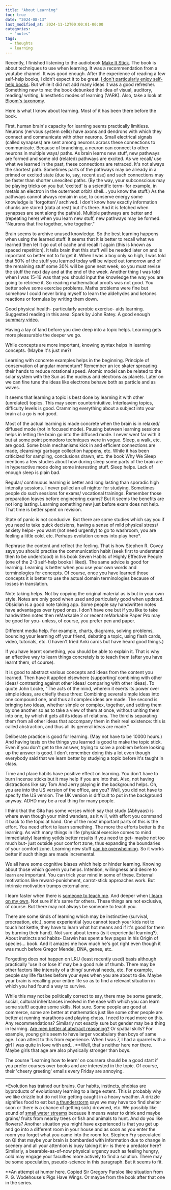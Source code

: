 ```yaml
---
title: "About Learning"
toc: true
date: "2024-08-13"
last_modified_at: 2024-11-12T00:00:01-00:00
categories: 
  - "notes"
tags: 
  - thoughts
  - learning
---
```

Recently, I finished listening to the audiobook [Make It Stick](https://www.makeitstick.com/about-the-book). The book is about techniques to use when learning. It was a recommendation from a youtube channel. It was good enough. After the experience of reading a few self-help books, I didn't expect it to be great. [I don't particularly enjoy self-help books](https://youtu.be/S01UOXi2wQ0?t=41). But while it did not add many ideas it was a good refresher. Something new to me: the book debunked the idea of visual, auditory, reading/ writing, kinesthetic modes of learning (VARK). Also, take a look at [Bloom's taxonomy](https://en.wikipedia.org/wiki/Bloom%27s_taxonomy).

Here is what I know about learning. Most of it has been there before the book.

First, human brain's capacity for learning seems practically limitless. Neurons (nervous system cells) have axons and dendrons with which they connect and communicate with other neurons. Small electrical signals (called synapses) are sent among neurons across these connections to communicate. Because of branching, a neuron can connect to other neurons in multiple ways/ paths. As brain learns new stuff, new pathways are formed and some old (related) pathways are excited. As we recall/ use what we learned in the past, these connections are retraced. It's not always the shortest path. Sometimes parts of the pathways may be already in a primed or excited state (due to, say, recent use) and such connections may be faster than shorter unexcited paths. (By the way, your subconscious may be playing tricks on you but 'excited' is a scientific term- for example, in metals an electron in the outermost orbit/ shell... you know the stuff.) As the pathways cannot always remain in use, to conserve energy some knowledge is 'forgotten'/ archived. I don't know how exactly information chunks are stored (data at rest) but it's there. And it is fetched when synapses are sent along the path(s). Multiple pathways are better and (repeating here) when you learn new stuff, new pathways may be formed. "Neurons that fire together, wire together."

Brain seems to archive unused knowledge. So the best learning happens when using the learned stuff. It seems that it is better to recall what we learned then let it go out of cache and recall it again (this is known as spaced repetition). It tells brain that this stuff will be needed later on and is important so better not to forget it. When I was a boy only so high, I was told that 50% of the stuff you learned today will be wiped out tomorrow and of the remaining stuff some 30% will be gone next week; so you must revise the stuff the next day and at the end of the week. Another thing I was told when I was 15-16 was that you should input the knowledge the way you are going to retrieve it. So reading mathematical proofs was not good. You better solve some exercise problems. Maths problems were fine but somehow I could never bring myself to learn the aldehydes and ketones reactions or formulas by writing them down.

Good physical health- particularly aerobic exercise- aids learning. Suggested reading in this area: Spark by John Ratey. A good enough [summary video](https://www.youtube.com/watch?v=oqceJv4iNv4).

Having a lay of land before you dive deep into a topic helps. Learning gets more pleasurable the deeper we go.

While concepts are more important, knowing syntax helps in learning concepts. (Maybe it's just me?) 

Learning with concrete examples helps in the beginning. Principle of conservation of angular momentum? Remember an ice skater spreading their hands to reduce rotational speed. Atomic model can be related to the solar system with the Sun as the nucleus and electrons as planets. Later on we can fine tune the ideas like electrons behave both as particle and as waves.

It seems that learning a topic is best done by learning it with other (unrelated) topics. This may seem counterintuitive. Interleaving topics, difficulty levels is good. Cramming everything about a subject into your brain at a go is not good. 

Most of the actual learning is made concrete when the brain is in relaxed/ diffused mode (not in focused mode). Pausing between learning sessions helps in letting the brain go into the diffused mode. I never went far with it but at some point pomodoro techniques were in vogue. Sleep, a walk, etc. are good. Some brain mechanisms kick in and efficient connections are made, cleansing/ garbage collection happens, etc. While it has been criticized for sampling, conclusions drawn, etc. the book Why We Sleep mentions a few studies about how during sleep some parts of the brain are in hyperactive mode doing some interesting stuff. Sleep helps. Lack of enough sleep is plain bad.

Regular/ continuous learning is better and long lasting than sporadic high intensity sessions. I never pulled an all nighter for studying. Sometimes people do such sessions for exams/ vocational trainings. Remember those preparation leaves before engineering exams? But it seems the benefits are not long lasting. Learning something new just before exam does not help. That time is better spent on revision. 

State of panic is not conducive. But there are some studies which say you if you need to take quick decisions, having a sense of mild physical stress/ anxiety helps- you want (not need urgently) to go to washroom, you are feeling a little cold, etc. Perhaps evolution comes into play here*.

Rephrase the content and reflect the feeling. That is how Stephen R. Covey says you should practise the communication habit (seek first to understand then to be understood) in his book Seven Habits of Highly Effective People (one of the 2-3 self-help books I liked). The same advice is good for learning. Learning is better when you use your own words and terminologies for concepts. Of course, once you have learned those concepts it is better to use the actual domain terminologies because of losses in translation. 

Note taking helps. Not by copying the original material as is but in your own style. Notes are only good when used and particularly good when updated. Obsidian is a good note taking app. Some people say handwritten notes have advantages over typed ones. I don't have one but if you like to take handwritten notes then reMarkable 2 or recent reMarkable Paper Pro may be good for you- unless, of course, you prefer pen and paper.

Different media help. For example, charts, diagrams, solving problems, bouncing your learning off your friend, debating a topic, using flash cards, video, tutorials, etc. (I haven't tried Anki cards but have heard good things.)

If you have learnt something, you should be able to explain it. That is why an effective way to learn things concretely is to teach them (after you have learnt them, of course).

It is good to abstract various concepts and ideas from the content you learned. Then have it applied elsewhere (supporting/ combining with other ideas/ contrasting against other ideas/ comparing with other ideas). To quote John Locke, "The acts of the mind, wherein it exerts its power over simple ideas, are chiefly these three: Combining several simple ideas into one compound one, and thus all complex ideas are made. The second is bringing two ideas, whether simple or complex, together, and setting them by one another so as to take a view of them at once, without uniting them into one, by which it gets all its ideas of relations. The third is separating them from all other ideas that accompany them in their real existence: this is called abstraction, and thus all its general ideas are made."

Deliberate practice is good for learning. (May not have to be 10000 hours.) And having tests on the things you learned is good to make the topic stick. Even if you don't get to the answer, trying to solve a problem before looking up the answer is good. I don't remember doing this a lot even though everybody said that we learn better by studying a topic before it's taught in class.

Time and place habits have positive effect on learning. You don't have to burn incense sticks but it may help if you are into that. Also, not having distractions like say Tom And Jerry playing in the background helps. Oh, you are into the US version of the office, are you? Well, you did not have to specify the US version. The UK version is difficult to put in the background anyway. ADHD may be a real thing for many people.

I think that the Gita has some verses which say that study (Abhyaas) is where even though your mind wanders, as it will, with effort you command it back to the topic at hand. One of the most important parts of this is the effort. You need effort to learn something. The more the efforts better is the learning. As with many things in life (physical exercise comes to mind immediately) learning yeilds better results if you need to get- maybe not too much but- just outside your comfort zone, thus expanding the boundaries of your comfort zone. Learning new stuff [can be overwhelming](https://www.gocomics.com/calvinandhobbes/1990/06/05). So it works better if such things are made incremental.

We all have some cognitive biases which help or hinder learning. Knowing about those which govern you helps. Intention, willingness and desire to learn are important. You can trick your mind in some of these. External motivations like reward-punishment, carrot-stick approaches work. But intrinsic motivation trumps external one.

I learn faster when there is [someone to teach me](https://www.gocomics.com/calvinandhobbes/1989/07/30). And deeper when [I learn on my own](https://www.gocomics.com/calvinandhobbes/1989/08/04). Not sure if it's same for others. These things are not exclusive, of course. But there may not always be someone to teach you.

There are some kinds of learning which may be instinctive (survival, procreation, etc.), some experiential (you cannot teach your kids not to touch hot kettle, they have to learn what hot means and if it's good for them by burning their hand). Not sure about terms (is it experiential learning?). About instincts and habits- Darwin has spent a few pages in his Origin of species... book. And it amazes me how much he's got right even though it was much before Gregor Mendel, DNA, genes, etc.

Forgetting does not happen on LRU (least recently used) basis although practically 'use it or lose it' may be a good rule of thumb. There may be other factors like intensity of a thing/ survival needs, etc. For example, people say life flashes before your eyes when you are about to die. Maybe your brain is recalling your entire life so as to find a relevant situation in which you had found a way to survive.

While this may not be politically correct to say, there may be some genetic, social, cultural inheritances involved in the ease with which you can learn some stuff/ acquire some skills. Not sure. Some people are good at commerce, some are better at mathematics just like some other people are better at running marathons and playing chess. I need to read more on this. Any recommendations? Similarly not exactly sure but gender may be a thing in learning. [Are men better at abstract reasoning?](https://www.gocomics.com/calvinandhobbes/1990/04/13) Or spatial skills? For example, young girls seem to have larger vocabulary than boys of same age. I can attest to this from experience. When I was 7, I had a quarrel with a girl I was quite in love with and... **Well, that's neither here nor there. Maybe girls that age are also physically stronger than boys. 

The course 'Learning how to learn' on coursera should be a good start if you prefer courses over books and are interested in the topic. Of course, their 'cheery greeting' emails every Friday are annoying.

---

*Evolution has trained our brains. Our habits, instincts, phobias are byproducts of evolutionary learning to a large extent. This is probably why we like drizzle but do not like getting caught in a heavy weather. A drizzle signifies food to eat but [a thunderstorm](https://sound-effects.bbcrewind.co.uk/search?q=NHU05072087) says we may have too find shelter soon or there is a chance of getting sick/ drowned, etc. We possibly like sound of [small water streams](https://sound-effects.bbcrewind.co.uk/search?q=NHU05075047) because it means water to drink and maybe grains/ fruits from nearby trees or fish and animals to hunt. And do you like flowers? Another situation you might have experienced is that you get up and go into a different room in your house and as soon as you enter the room you forget what you came into the room for. Stephen Fry speculated on QI that maybe your brain is bombarded with information due to change in scenery and all your attention is busy taking it in- is there a predator here? Similarly, a bearable-as-of-now physical urgency such as feeling hungry, cold may engage your faculties more actively to find a solution. There may be some speculation, pseudo-science in this paragraph. But it seems to fit. 
  
**An attempt at humor here. Copied Sir Gregory Parsloe like situation from P. G. Wodehouse's Pigs Have Wings. Or maybe from the book after that one in the series.